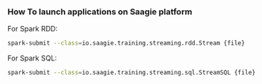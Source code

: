 ### How To launch applications on Saagie platform ###

For Spark RDD:
```bash
spark-submit --class=io.saagie.training.streaming.rdd.Stream {file}
```

For Spark SQL:
```bash
spark-submit --class=io.saagie.training.streaming.sql.StreamSQL {file}
```